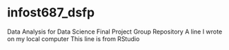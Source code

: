 # infost687_dsfp
Data Analysis for Data Science Final Project Group Repository
A line I wrote on my local computer 
This line is from RStudio